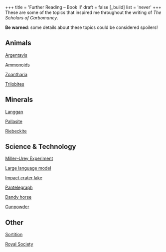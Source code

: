 +++
title = 'Further Reading – Book II'
draft = false
[_build]
  list = 'never'
+++
These are some of the topics that inspired me throughout the writing of *The Scholars of Carbomancy*.

**Be warned**: some details about these topics could be considered spoilers!

## Animals

[Argentavis](https://en.wikipedia.org/wiki/Argentavis)

[Ammonoids](https://en.wikipedia.org/wiki/Ammonoidea)

[Zoantharia](https://en.wikipedia.org/wiki/Zoantharia)

[Trilobites](https://en.wikipedia.org/wiki/Trilobite)

## Minerals

[Langgan](https://en.wikipedia.org/wiki/Langgan)

[Pallasite](https://en.wikipedia.org/wiki/Pallasite)

[Riebeckite](https://en.wikipedia.org/wiki/Riebeckite)

## Science & Technology

[Miller–Urey Experiment](https://en.wikipedia.org/wiki/Miller%E2%80%93Urey_experiment)

[Large language model](https://en.wikipedia.org/wiki/Large_language_model)

[Impact crater lake](https://en.wikipedia.org/wiki/Impact_crater_lake)

[Pantelegraph](https://en.wikipedia.org/wiki/Pantelegraph)

[Dandy horse](https://en.wikipedia.org/wiki/Dandy_horse)

[Gunpowder](https://en.wikipedia.org/wiki/Timeline_of_the_gunpowder_age)

## Other

[Sortition](https://en.wikipedia.org/wiki/Sortition)

[Royal Society](https://en.wikipedia.org/wiki/Royal_Society)

